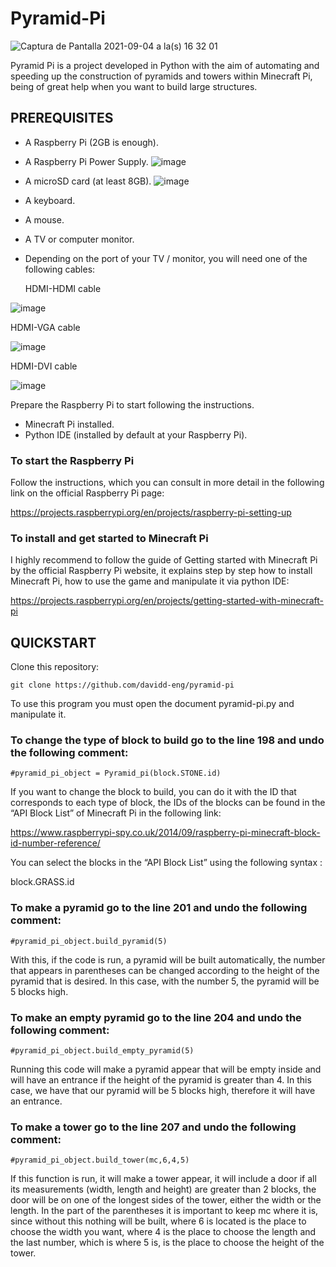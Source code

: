 # Pyramid-Pi

![Captura de Pantalla 2021-09-04 a la(s) 16 32 01](https://user-images.githubusercontent.com/85902337/132108555-0bdc1d66-2c61-4d35-965f-e27dd630d27a.png)

Pyramid Pi is a project developed in Python with the aim of automating and speeding up the construction of pyramids and towers within Minecraft Pi, being of great help when you want to build large structures.

## PREREQUISITES

- A Raspberry Pi (2GB is enough).
- A Raspberry Pi Power Supply.
![image](https://user-images.githubusercontent.com/85902337/130700135-7602561a-4ccd-4993-9dfa-3af0a76fca44.png)

- A microSD card (at least 8GB).
![image](https://user-images.githubusercontent.com/85902337/130700204-dae26a1b-9c4e-4fd4-92a1-4a5eb7640f3c.png)

- A keyboard.
- A mouse.
- A TV or computer monitor.
- Depending on the port of your TV / monitor, you will need one of the following cables:

  HDMI-HDMI cable
  
![image](https://user-images.githubusercontent.com/85902337/130700347-26edd0f8-ec2d-4dad-bd9a-97d624265c7b.png)

  HDMI-VGA cable
  
![image](https://user-images.githubusercontent.com/85902337/130700485-35c3f8fc-2e3c-4270-912b-ac8084a3c9b1.png)

  HDMI-DVI cable
  
![image](https://user-images.githubusercontent.com/85902337/130700535-f8656c96-e84e-43da-8110-f52f87232db5.png)

Prepare the Raspberry Pi to start following the instructions.
- Minecraft Pi installed.
- Python IDE (installed by default at your Raspberry Pi).

### To start the Raspberry Pi

Follow the instructions, which you can consult in more detail in the following link on the official Raspberry Pi page:

https://projects.raspberrypi.org/en/projects/raspberry-pi-setting-up


### To install and get started to Minecraft Pi

I highly recommend to follow the guide of Getting started with Minecraft Pi by the official Raspberry Pi website, it explains step by step how to install Minecraft Pi, how to use the game and manipulate it via python IDE:

https://projects.raspberrypi.org/en/projects/getting-started-with-minecraft-pi

## QUICKSTART

Clone this repository:
```
git clone https://github.com/davidd-eng/pyramid-pi
```
To use this program you must open the document pyramid-pi.py and manipulate it.

### To change the type of block to build go to the line 198 and undo the following comment:
```
#pyramid_pi_object = Pyramid_pi(block.STONE.id)
```
If you want to change the block to build, you can do it with the ID that corresponds to each type of block, the IDs of the blocks can be found in the “API Block List” of Minecraft Pi in the following link:

https://www.raspberrypi-spy.co.uk/2014/09/raspberry-pi-minecraft-block-id-number-reference/

You can select the blocks in the “API Block List” using the following syntax :

block.GRASS.id

### To make a pyramid go to the line 201 and undo the following comment:
```
#pyramid_pi_object.build_pyramid(5)
```
With this, if the code is run, a pyramid will be built automatically, the number that appears in parentheses can be changed according to the height of the pyramid that is desired. In this case, with the number 5, the pyramid will be 5 blocks high.

### To make an empty pyramid go to the line 204 and undo the following comment:
```
#pyramid_pi_object.build_empty_pyramid(5)
```
Running this code will make a pyramid appear that will be empty inside and will have an entrance if the height of the pyramid is greater than 4. In this case, we have that our pyramid will be 5 blocks high, therefore it will have an entrance.

### To make a tower go to the line 207 and undo the following comment:
```
#pyramid_pi_object.build_tower(mc,6,4,5)
```
If this function is run, it will make a tower appear, it will include a door if all its measurements (width, length and height) are greater than 2 blocks, the door will be on one of the longest sides of the tower, either the width or the length. In the part of the parentheses it is important to keep mc where it is, since without this nothing will be built, where 6 is located is the place to choose the width you want, where 4 is the place to choose the length and the last number, which is where 5 is, is the place to choose the height of the tower.
